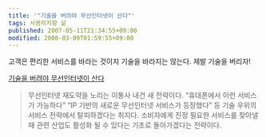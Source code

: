 ```yaml
---
title: '"기술을 버려야 무선인터넷이 산다"'
tags: 사용자지향 삶
published: 2007-05-11T21:34:55+09:00
modified: 2008-03-09T01:59:55+09:00
---
```

고객은 편리한 서비스를 바라는 것이지 기술을 바라지는 않는다. 제발 기술을
버리자!  
  
[기술을 버려야 무선인터넷이 산다](http://www.ebuzz.co.kr/content/buzz_view.html?uid=23412&ps_rss=1)

> 무선인터넷 재도약을 노리는 이통사 내건 새 전략이다. “휴대폰에서 이런
> 서비스가 가능하다” “IP 기반의 새로운 무선인터넷 서비스가 등장했다” 등
> 기술 우위의 서비스 전략에서 탈피하겠다는 취지다. 소비자에게 진정 필요한
> 서비스를 찾아낼 때 관련 산업도 활성화 될 수 있다는 기초로 돌아가겠다는
> 전략이다.
